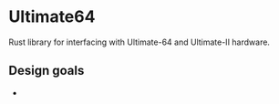 # Ultimate64

Rust library for interfacing with Ultimate-64 and Ultimate-II hardware.

## Design goals

- 
